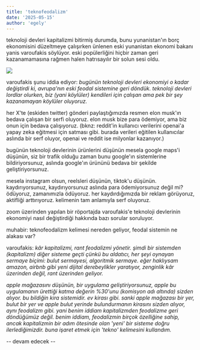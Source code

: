 ```yaml
---
title: 'teknofeodalizm'
date: '2025-05-15'
author: 'egely'
---
```


teknoloji devleri kapitalizmi bitirmiş durumda, bunu yunanistan'ın borç ekonomisini düzeltmeye çalışırken ünlenen eski yunanistan ekonomi bakanı yanis varoufakis söylüyor. eski popülerliğini hiçbir zaman geri kazanamamasına rağmen halen hatrısayılır bir solun sesi oldu.

![](https://thisweekinmormons.com/wp-content/uploads/2013/11/wealth_inequality.jpg)

varoufakis şunu iddia ediyor: *bugünün teknoloji devleri ekonomiyi o kadar değiştirdi ki, avrupa'nın eski feodal sistemine geri döndük. teknoloji devleri lordlar olurken, biz (yani köylüler) kendileri için çalışan ama pek bir şey kazanamayan köylüler oluyoruz.*

her X'te (eskiden twitter) gönderi paylaştığımızda resmen elon musk'ın bedava çalışan bir serfi oluyoruz. elon musk bize para ödemiyor, ama biz onun için bedava çalışıyoruz. (bknz: reddit'in kullanıcı verilerini openai'a yapay zeka eğitmesi için satması gibi. burada verileri eğitilen kullanıcılar aslında bir serf oluyor, openai ve reddit ise milyonlar kazanıyor.)


bugünün teknoloji devlerinin ürünlerini düşünün mesela google maps'i düşünün, siz bir trafik olduğu zaman bunu google'ın sistemlerine bildiriyorsunuz, aslında google'ın ürününü bedava bir şekilde geliştiriyorsunuz.

mesela instagram olsun, reelsleri düşünün, tiktok'u düşünün. kaydırıyorsunuz, kaydırıyorsunuz aslında para ödemiyorsunuz değil mi? ödüyoruz, zamanımızla ödüyoruz. her kaydırdığımızda bir reklam görüyoruz, aktifliği arttırıyoruz. kelimenin tam anlamıyla serf oluyoruz.

zoom üzerinden yapılan bir röportajda varoufakis'e teknoloji devlerinin ekonomiyi nasıl değiştirdiği hakkında bazı sorular soruluyor.

muhabir: teknofeodalizm kelimesi nereden geliyor, feodal sistemin ne alakası var?

varoufakis: *kâr kapitalizmi, rant feodalizmi yönetir. şimdi bir sistemden (kapitalizm) diğer sisteme geçti çünkü bu aldatıcı, her şeyi oynayan sermaye biçimi: bulut sermayesi, algoritmik sermaye. eğer haklıysam amazon, airbnb gibi yeni dijital derebeylikler yaratıyor, zenginlik kâr üzerinden değil, rant üzerinden geliyor.*

*apple mağazasını düşünün, bir uygulama geliştiriyorsunuz, apple bu uygulamanın ürettiği katma değerin %30'unu (komisyon adı altında) sizden alıyor. bu bildiğin kira sistemidir. ev kirası gibi. sanki apple mağazası bir yer, bulut bir yer ve apple bulut yerinde bulundurmanın kirasını sizden alıyor, aynı feodalizm gibi. yani benim iddiam kapitalizmden feodalizme geri döndüğümüz değil. benim iddiam, feodalizmin birçok özelliğine sahip, ancak kapitalizmin bir adım ötesinde olan 'yeni' bir sisteme doğru ilerlediğimizdir. buna işaret etmek için 'tekno' kelimesini kullandım.*

-- devam edecek --